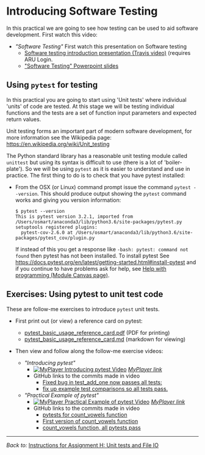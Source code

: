 # Introducing Software Testing
In this practical we are going to see how testing can be used to
aid software development. First watch this video:

* *"Software Testing"*
   First watch this presentation on Software testing
  * [Software testing introduction presentation (Travis video)](
https://canvas.anglia.ac.uk/courses/12178/external_tools/retrieve?display=borderless&url=https%3A%2F%2Fhierarchy.talis.com%2F1%2Fanglia%2Fintegrations%2Flti1%2F1%2Fassets%2Fplayerresource%2F5dc947e894073d95425cb8cb) (requires ARU Login.
  * ["Software Testing" Powerpoint slides](
   https://1drv.ms/p/s!AjeHBmwgk7Hto1USV9VWha1ny9jG)

## Using `pytest` for testing
In this practical you are going to start using 'Unit tests'
where individual 'units' of code are tested.
At this stage we will be testing individual functions
and the tests are a set of function input parameters
and expected return values.

Unit testing forms an important part of modern software development,
for more information see the Wikipedia page: 
https://en.wikipedia.org/wiki/Unit_testing

The Python standard library has a reasonable unit testing module called `unittest`
but using its syntax is difficult to use (there is a lot of 'boiler-plate'). So
we will be using `pytest` as it is easier to understand and use in practice. The
first thing to do is to check that you have pytest installed:

* From the OSX (or Linux) command prompt issue the command `pytest --version`.
  This should produce output showing the `pytest` command works and giving you
  version information:
  ```
  $ pytest --version
  This is pytest version 3.2.1, imported from /Users/osmart/anaconda3/lib/python3.6/site-packages/pytest.py
  setuptools registered plugins:
    pytest-cov-2.6.0 at /Users/osmart/anaconda3/lib/python3.6/site-packages/pytest_cov/plugin.py
  ```
  If instead of this you get a response like `-bash: pytest: command not found` then 
  pytest has not been installed. 
  To install pytest See https://docs.pytest.org/en/latest/getting-started.html#install-pytest 
  and if you continue to have problems ask for help, see
  [Help with programming (Module Canvas page)](
  https://canvas.anglia.ac.uk/courses/1490/pages/help-with-programming).

## Exercises: Using pytest to unit test code 

These are follow-me exercises to introduce `pytest` unit tests.

* First print out (or view) a reference card on pytest:
  *  [pytest_basic_usage_reference_card.pdf](
     ../.instructions/0_starting_pytest/pytest_basic_usage_reference_card.pdf)
     (PDF for printing)
  *  [pytest_basic_usage_reference_card.md](
     ../.instructions/0_starting_pytest/pytest_basic_usage_reference_card.md)
     (markdown for viewing)

* Then view and follow along the follow-me exercise videos:
  * *"Introducing pytest"*
    * [![ MyPlayer Introducing pytest Video](
      ../.instructions/0_starting_pytest/h0b_myplayer_screenshot.png?raw=true)](
      https://myplayer.anglia.ac.uk/Player/9848 "MyPlayer Run Thru Video")
      [*MyPlayer link*](https://myplayer.anglia.ac.uk/Play/9848)
    * GitHub links to the commits made in video 
      * [Fixed bug in test_add_one now passes all tests:](https://github.com/ARU-Bioinf-IBDS/assignment-H-osmart/commit/8296e7d333b6a64adf0386f6a920e5e20560be3e)
      * [fix up example test comparisons so all tests pass.](https://github.com/ARU-Bioinf-IBDS/assignment-H-osmart/commit/475dde0de1c60ecc57e33c01de440ef3986669c0)
  * *"Practical Example of pytest"*
    * [![MyPlayer Practical Example of pytest Video](
      ../.instructions/0_starting_pytest/h0c_myplayer_screenshot.png?raw=true)](
      https://myplayer.anglia.ac.uk/Player/9849 "MyPlayer Practical Example of pytest Video")
      [*MyPlayer link*](https://myplayer.anglia.ac.uk/Play/9849)
    * GitHub links to the commits made in video 
      * [pytests for count_vowels function](https://github.com/ARU-Bioinf-IBDS/assignment-H-osmart/commit/696db39b5ee4a503e8be435bcf218e4cbb3be415)
      * [First version of count_vowels function](https://github.com/ARU-Bioinf-IBDS/assignment-H-osmart/commit/3d0da4b94bf2e17467fe7c0eb366d17c52dc8d9f)
      * [count_vowels function, all pytests pass](https://github.com/ARU-Bioinf-IBDS/assignment-H-osmart/commit/a301fd3b7702fda38e619efec75f7078816d1b0f)

<hr>

*Back to:* [Instructions for Assignment H: Unit tests and File IO](../.instructions/README.md)

